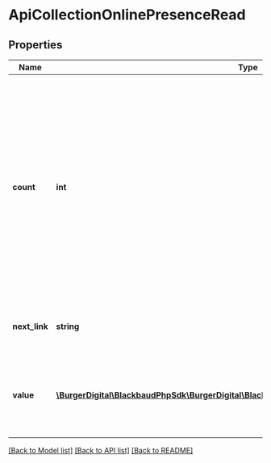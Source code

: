 # ApiCollectionOnlinePresenceRead

## Properties
Name | Type | Description | Notes
------------ | ------------- | ------------- | -------------
**count** | **int** | The number of items available for retrieval into the collection after applying any request parameters. The &lt;b&gt;limit&lt;/b&gt; and &lt;b&gt;offset&lt;/b&gt; parameters do not affect the &lt;b&gt;count&lt;/b&gt;, but to facilitate paging, they may affect the number of items in the &lt;b&gt;value&lt;/b&gt; result set. | [optional] 
**next_link** | **string** | For paginated responses, the URI for the next page of results. | [optional] 
**value** | [**\BurgerDigital\BlackbaudPhpSdk\BurgerDigital\BlackbaudPhpSdk\Models\OnlinePresenceRead[]**](OnlinePresenceRead.md) | The set of items included in the response. This may be a subset of the items in the collection. | [optional] 

[[Back to Model list]](../../README.md#documentation-for-models) [[Back to API list]](../../README.md#documentation-for-api-endpoints) [[Back to README]](../../README.md)

